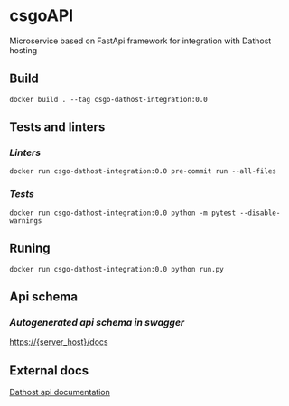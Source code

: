 # csgoAPI

Microservice based on FastApi framework for integration with Dathost hosting

## Build

`docker build . --tag csgo-dathost-integration:0.0`

## Tests and linters

### _Linters_
`docker run
      csgo-dathost-integration:0.0
      pre-commit run --all-files`

### _Tests_
`docker run
      csgo-dathost-integration:0.0
      python -m pytest --disable-warnings`

## Runing

`docker run
      csgo-dathost-integration:0.0
      python run.py`

## Api schema

### _Autogenerated api schema in swagger_
[https://{server_host}/docs](http://localhost/docs)


## External docs

[Dathost api documentation](https://help.dathost.net/category/30-match-api)
